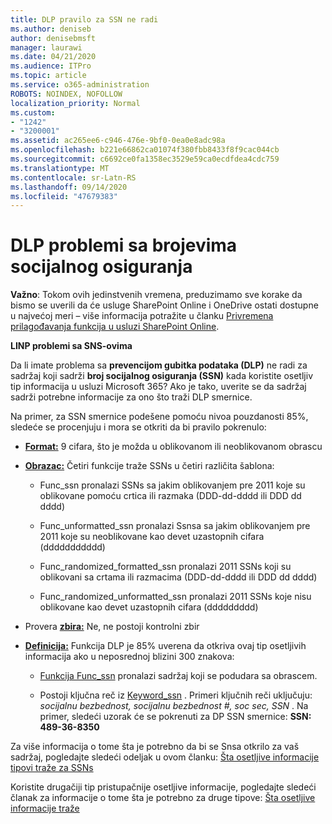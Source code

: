 ```yaml
---
title: DLP pravilo za SSN ne radi
ms.author: deniseb
author: denisebmsft
manager: laurawi
ms.date: 04/21/2020
ms.audience: ITPro
ms.topic: article
ms.service: o365-administration
ROBOTS: NOINDEX, NOFOLLOW
localization_priority: Normal
ms.custom:
- "1242"
- "3200001"
ms.assetid: ac265ee6-c946-476e-9bf0-0ea0e8adc98a
ms.openlocfilehash: b221e66862ca01074f380fbb8433f8f9cac044cb
ms.sourcegitcommit: c6692ce0fa1358ec3529e59ca0ecdfdea4cdc759
ms.translationtype: MT
ms.contentlocale: sr-Latn-RS
ms.lasthandoff: 09/14/2020
ms.locfileid: "47679383"
---
```

# <a name="dlp-issues-with-social-security-numbers"></a>DLP problemi sa brojevima socijalnog osiguranja

**Važno**: Tokom ovih jedinstvenih vremena, preduzimamo sve korake da bismo se uverili da će usluge SharePoint Online i OneDrive ostati dostupne u najvećoj meri – više informacija potražite u članku [Privremena prilagođavanja funkcija u usluzi SharePoint Online](https://aka.ms/ODSPAdjustments).

**LINP problemi sa SNS-ovima**

Da li imate problema sa **prevencijom gubitka podataka (DLP)** ne radi za sadržaj koji sadrži **broj socijalnog osiguranja (SSN)** kada koristite osetljiv tip informacija u usluzi Microsoft 365? Ako je tako, uverite se da sadržaj sadrži potrebne informacije za ono što traži DLP smernice. 
  
Na primer, za SSN smernice podešene pomoću nivoa pouzdanosti 85%, sledeće se procenjuju i mora se otkriti da bi pravilo pokrenulo:
  
- **[Format:](https://docs.microsoft.com/microsoft-365/compliance/sensitive-information-type-entity-definitions#format-80)** 9 cifara, što je možda u oblikovanom ili neoblikovanom obrascu

- **[Obrazac:](https://msconnect.microsoft.com/https:/docs.microsoft.com/office365/securitycompliance/what-the-sensitive-information-types-look-for#pattern-80)** Četiri funkcije traže SSNs u četiri različita šablona:

  - Func_ssn pronalazi SSNs sa jakim oblikovanjem pre 2011 koje su oblikovane pomoću crtica ili razmaka (DDD-dd-dddd ili DDD dd dddd)

  - Func_unformatted_ssn pronalazi Ssnsa sa jakim oblikovanjem pre 2011 koje su neoblikovane kao devet uzastopnih cifara (ddddddddddd)

  - Func_randomized_formatted_ssn pronalazi 2011 SSNs koji su oblikovani sa crtama ili razmacima (DDD-dd-dddd ili DDD dd dddd)

  - Func_randomized_unformatted_ssn pronalazi 2011 SSNs koje nisu oblikovane kao devet uzastopnih cifara (ddddddddd)

- Provera **[zbira:](https://docs.microsoft.com/microsoft-365/compliance/sensitive-information-type-entity-definitions#checksum-79)** Ne, ne postoji kontrolni zbir

- **[Definicija:](https://docs.microsoft.com/microsoft-365/compliance/sensitive-information-type-entity-definitions#definition-80)** Funkcija DLP je 85% uverena da otkriva ovaj tip osetljivih informacija ako u neposrednoj blizini 300 znakova:

  - [Funkcija Func_ssn](https://docs.microsoft.com/microsoft-365/compliance/sensitive-information-type-entity-definitions#pattern-80) pronalazi sadržaj koji se podudara sa obrascem.

  - Postoji ključna reč iz [Keyword_ssn](https://docs.microsoft.com/microsoft-365/compliance/sensitive-information-type-entity-definitions#keyword_ssn) . Primeri ključnih reči uključuju:  *socijalnu bezbednost, socijalnu bezbednost #, soc sec, SSN*  . Na primer, sledeći uzorak će se pokrenuti za DP SSN smernice: **SSN: 489-36-8350**
  
Za više informacija o tome šta je potrebno da bi se Snsa otkrilo za vaš sadržaj, pogledajte sledeći odeljak u ovom članku: [Šta osetljive informacije tipovi traže za SSNs](https://docs.microsoft.com/microsoft-365/compliance/sensitive-information-type-entity-definitions#us-social-security-number-ssn)
  
Koristite drugačiji tip pristupačnije osetljive informacije, pogledajte sledeći članak za informacije o tome šta je potrebno za druge tipove: [Šta osetljive informacije traže](https://docs.microsoft.com/microsoft-365/compliance/sensitive-information-type-entity-definitions)
  